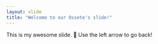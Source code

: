 ```yaml
---
layout: slide
title: "Welcome to our Ossete's slide!"
---
```

This is my awesome slide. :tada:
Use the left arrow to go back!
